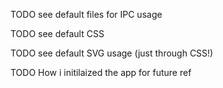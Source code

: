 
TODO see default files for IPC usage

TODO see default CSS

TODO see default SVG usage (just through CSS!)

TODO How i initilaized the app for future ref
